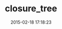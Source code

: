 ---
layout: post
title:  "closure_tree"
repo:   "mceachen/closure_tree"
date:   2015-02-18 17:18:23
gemurl: http://mceachen.github.io/closure_tree/
---